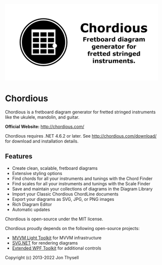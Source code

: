 ![Chordious Banner](./.github/banner.png)

# Chordious #

Chordious is a fretboard diagram generator for fretted stringed instruments like the ukulele, mandolin, and guitar.

**Official Website:** http://chordious.com/

Chordious requires .NET 4.6.2 or later. See http://chordious.com/download/ for download and installation details.

## Features ##

* Create clean, scalable, fretboard diagrams
* Extensive styling options
* Find chords for all your instruments and tunings with the Chord Finder
* Find scales for all your instruments and tunings with the Scale Finder
* Save and maintain your collections of diagrams in the Diagram Library
* Import your Classic Chordious ChordLine documents
* Export your diagrams as SVG, JPG, or PNG images
* Rich Diagram Editor
* Automatic updates

Chordious is open-source under the MIT license.

Chordious proudly depends on the following open-source projects:

* [MVVM Light Toolkit](http://mvvmlight.net) for MVVM infrastructure
* [SVG.NET](https://github.com/vvvv/SVG) for rendering diagrams
* [Extended WPF Toolkit](https://github.com/xceedsoftware/wpftoolkit) for additional controls

Copyright (c) 2013-2022 Jon Thysell
